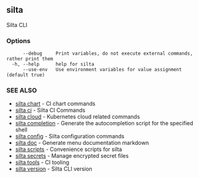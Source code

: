 ## silta

Silta CLI

### Options

```
      --debug     Print variables, do not execute external commands, rather print them
  -h, --help      help for silta
      --use-env   Use environment variables for value assignment (default true)
```

### SEE ALSO

* [silta chart](silta_chart.md)	 - CI chart commands
* [silta ci](silta_ci.md)	 - Silta CI Commands
* [silta cloud](silta_cloud.md)	 - Kubernetes cloud related commands
* [silta completion](silta_completion.md)	 - Generate the autocompletion script for the specified shell
* [silta config](silta_config.md)	 - Silta configuration commands
* [silta doc](silta_doc.md)	 - Generate menu documentation markdown
* [silta scripts](silta_scripts.md)	 - Convenience scripts for silta
* [silta secrets](silta_secrets.md)	 - Manage encrypted secret files
* [silta tools](silta_tools.md)	 - CI tooling
* [silta version](silta_version.md)	 - Silta CLI version

